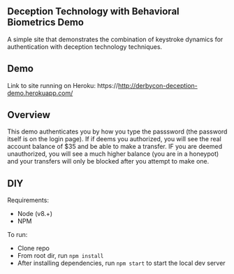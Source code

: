 ## Deception Technology with Behavioral Biometrics Demo

A simple site that demonstrates the combination of keystroke dynamics for authentication with deception technology techniques.

## Demo
Link to site running on Heroku: https://http://derbycon-deception-demo.herokuapp.com/

## Overview

This demo authenticates you by how you type the passsword (the password itself is on the login page).  If if deems you authorized, you will see the real account balance of $35 and be able to make a transfer.  IF you are deemed unauthorized, you will see a much higher balance (you are in a honeypot) and your transfers will only be blocked after you attempt to make one. 

## DIY

Requirements:
  - Node (v8.+)
  - NPM

To run:
  - Clone repo
  - From root dir, run `npm install`
  - After installing dependencies, run `npm start` to start the local dev server
